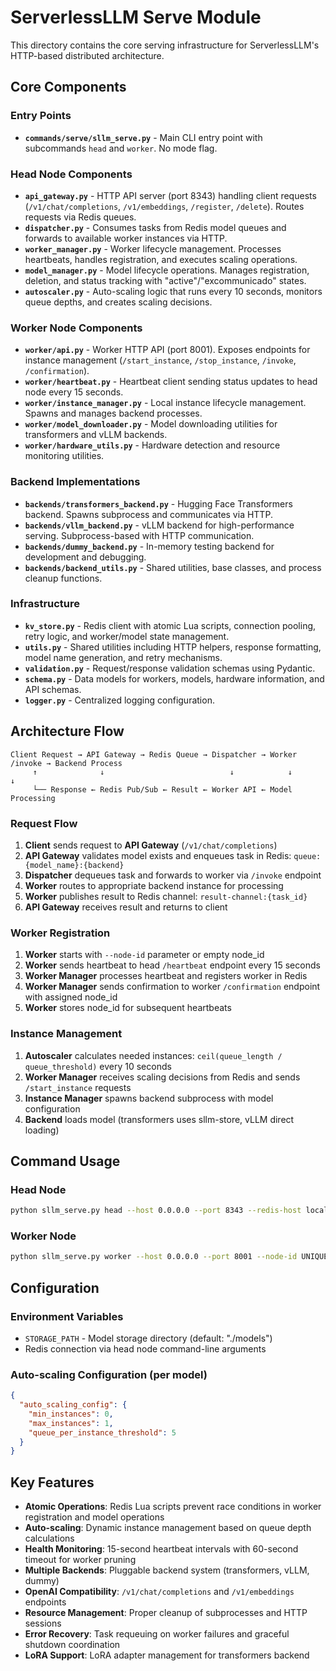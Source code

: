 # ServerlessLLM Serve Module

This directory contains the core serving infrastructure for ServerlessLLM's HTTP-based distributed architecture.

## Core Components

### Entry Points
- **`commands/serve/sllm_serve.py`** - Main CLI entry point with subcommands `head` and `worker`. No mode flag.

### Head Node Components
- **`api_gateway.py`** - HTTP API server (port 8343) handling client requests (`/v1/chat/completions`, `/v1/embeddings`, `/register`, `/delete`). Routes requests via Redis queues.
- **`dispatcher.py`** - Consumes tasks from Redis model queues and forwards to available worker instances via HTTP.
- **`worker_manager.py`** - Worker lifecycle management. Processes heartbeats, handles registration, and executes scaling operations.
- **`model_manager.py`** - Model lifecycle operations. Manages registration, deletion, and status tracking with "active"/"excommunicado" states.
- **`autoscaler.py`** - Auto-scaling logic that runs every 10 seconds, monitors queue depths, and creates scaling decisions.

### Worker Node Components
- **`worker/api.py`** - Worker HTTP API (port 8001). Exposes endpoints for instance management (`/start_instance`, `/stop_instance`, `/invoke`, `/confirmation`).
- **`worker/heartbeat.py`** - Heartbeat client sending status updates to head node every 15 seconds.
- **`worker/instance_manager.py`** - Local instance lifecycle management. Spawns and manages backend processes.
- **`worker/model_downloader.py`** - Model downloading utilities for transformers and vLLM backends.
- **`worker/hardware_utils.py`** - Hardware detection and resource monitoring utilities.

### Backend Implementations
- **`backends/transformers_backend.py`** - Hugging Face Transformers backend. Spawns subprocess and communicates via HTTP.
- **`backends/vllm_backend.py`** - vLLM backend for high-performance serving. Subprocess-based with HTTP communication.
- **`backends/dummy_backend.py`** - In-memory testing backend for development and debugging.
- **`backends/backend_utils.py`** - Shared utilities, base classes, and process cleanup functions.

### Infrastructure
- **`kv_store.py`** - Redis client with atomic Lua scripts, connection pooling, retry logic, and worker/model state management.
- **`utils.py`** - Shared utilities including HTTP helpers, response formatting, model name generation, and retry mechanisms.
- **`validation.py`** - Request/response validation schemas using Pydantic.
- **`schema.py`** - Data models for workers, models, hardware information, and API schemas.
- **`logger.py`** - Centralized logging configuration.

## Architecture Flow

```
Client Request → API Gateway → Redis Queue → Dispatcher → Worker /invoke → Backend Process
     ↑              ↓                            ↓            ↓              ↓
     └── Response ← Redis Pub/Sub ← Result ← Worker API ← Model Processing
```

### Request Flow
1. **Client** sends request to **API Gateway** (`/v1/chat/completions`)
2. **API Gateway** validates model exists and enqueues task in Redis: `queue:{model_name}:{backend}`
3. **Dispatcher** dequeues task and forwards to worker via `/invoke` endpoint
4. **Worker** routes to appropriate backend instance for processing
5. **Worker** publishes result to Redis channel: `result-channel:{task_id}`
6. **API Gateway** receives result and returns to client

### Worker Registration
1. **Worker** starts with `--node-id` parameter or empty node_id
2. **Worker** sends heartbeat to head `/heartbeat` endpoint every 15 seconds
3. **Worker Manager** processes heartbeat and registers worker in Redis
4. **Worker Manager** sends confirmation to worker `/confirmation` endpoint with assigned node_id
5. **Worker** stores node_id for subsequent heartbeats

### Instance Management
1. **Autoscaler** calculates needed instances: `ceil(queue_length / queue_threshold)` every 10 seconds
2. **Worker Manager** receives scaling decisions from Redis and sends `/start_instance` requests
3. **Instance Manager** spawns backend subprocess with model configuration
4. **Backend** loads model (transformers uses sllm-store, vLLM direct loading)

## Command Usage

### Head Node
```bash
python sllm_serve.py head --host 0.0.0.0 --port 8343 --redis-host localhost --redis-port 6379
```

### Worker Node
```bash
python sllm_serve.py worker --host 0.0.0.0 --port 8001 --node-id UNIQUE_ID --head-node-url http://HEAD_IP:8343
```

## Configuration

### Environment Variables
- `STORAGE_PATH` - Model storage directory (default: "./models")
- Redis connection via head node command-line arguments

### Auto-scaling Configuration (per model)
```json
{
  "auto_scaling_config": {
    "min_instances": 0,
    "max_instances": 1,
    "queue_per_instance_threshold": 5
  }
}
```

## Key Features

- **Atomic Operations**: Redis Lua scripts prevent race conditions in worker registration and model operations
- **Auto-scaling**: Dynamic instance management based on queue depth calculations
- **Health Monitoring**: 15-second heartbeat intervals with 60-second timeout for worker pruning
- **Multiple Backends**: Pluggable backend system (transformers, vLLM, dummy)
- **OpenAI Compatibility**: `/v1/chat/completions` and `/v1/embeddings` endpoints
- **Resource Management**: Proper cleanup of subprocesses and HTTP sessions
- **Error Recovery**: Task requeuing on worker failures and graceful shutdown coordination
- **LoRA Support**: LoRA adapter management for transformers backend